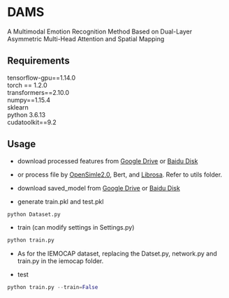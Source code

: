 # DAMS
A Multimodal Emotion Recognition Method Based on Dual-Layer Asymmetric Multi-Head Attention and Spatial Mapping
## Requirements
   tensorflow-gpu==1.14.0 <br>
   torch == 1.2.0 <br>
   transformers==2.10.0 <br>
   numpy==1.15.4 <br>
   sklearn <br>
   python 3.6.13 <br>   cudatoolkit==9.2<br>

## Usage


* download processed features from [Google Drive](https://drive.google.com/drive/folders/1Q-NujC2-Egyq2GUO2Ipy9z59MSeY1mmb?usp=drive_link) or [Baidu Disk]( https://pan.baidu.com/s/1BJZkg8nNElFg9KSXdrLlyw?pwd=2qiu) 

* or process file by [OpenSimle2.0](https://github.com/audeering/opensmile), Bert, and [Librosa](https://github.com/librosa/librosa). Refer to utils folder.

* download saved_model from [Google Drive](https://drive.google.com/drive/folders/1r9zzLFMl1tsgo7lKYpcYIsfrGuUPpXvk?usp=drive_link) or [Baidu Disk]( https://pan.baidu.com/s/1BJZkg8nNElFg9KSXdrLlyw?pwd=2qiu) 

* generate train.pkl and test.pkl
```python 
python Dataset.py
```
* train (can modify settings in Settings.py) <br>
```python 
python train.py  
```
* As for the IEMOCAP dataset, replacing the Datset.py, network.py and train.py in the iemocap folder.

* test <br>
```python 
python train.py --train=False
```
